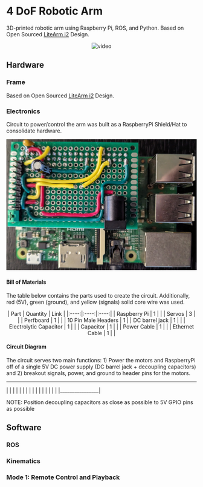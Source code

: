 # 4 DoF Robotic Arm
3D-printed robotic arm using Raspberry Pi, ROS, and Python. Based on Open Sourced [LiteArm i2](https://www.thingiverse.com/thing:480446) Design.

<p align="center">
 <img src="https://github.com/estods3/raspberrypi-LiteArmi2/blob/master/rosreplay.gif" alt="video" width="600"/>
</p>

## Hardware

### Frame
Based on Open Sourced [LiteArm i2](https://www.thingiverse.com/thing:480446) Design.

### Electronics
Circuit to power/control the arm was built as a RaspberryPi Shield/Hat to consolidate hardware.

<p align="center">
  <img src="https://github.com/estods3/raspberrypi-LiteArmi2/blob/master/robotarm_circuitboard.jpg" width="600"/>
<p align="center">

#### Bill of Materials
The table below contains the parts used to create the circuit. Additionally, red (5V), green (ground), and yellow (signals) solid core wire was used.

<p align="center">
| Part | Quantity | Link |
|:----:|:----:|:----:|
| Raspberry Pi | 1 | |
| Servos | 3 | |
| Perfboard | 1 | |
| 10 Pin Male Headers | 1 |
| DC barrel jack | 1 | |
| Electrolytic Capacitor | 1 | |
| Capacitor | 1 | |
| Power Cable | 1 | |
| Ethernet Cable | 1 | |
<p align="center">
 
#### Circuit Diagram
The circuit serves two main functions: 1) Power the motors and RaspberryPi off of a single 5V DC power supply (DC barrel jack + decoupling capacitors) and 2) breakout signals, power, and ground to header pins for the motors.
 ________________
|                |
|                |
|                |
|                |
|                |
|                |
|                |
|                |
|________________|

NOTE: Position decoupling capacitors as close as possible to 5V GPIO pins as possible

## Software

### ROS

### Kinematics

### Mode 1: Remote Control and Playback
